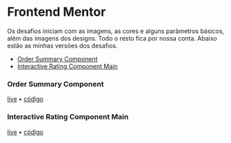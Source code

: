 # Frontend Mentor


Os desafios iniciam com as imagens, as cores e alguns parâmetros básicos, além das imagens dos designs. Todo o resto fica por nossa conta. Abaixo estão as minhas versões dos desafios.

* [Order Summary Component](#Order-Summary-Component)
* [Interactive Rating Component Main](#Interactive-Rating-Component-Main)
### Order Summary Component
[live](https://marianafurriel.github.io/frontendmentor/Order%20summary%20component/) • [código](https://github.com/marianafurriel/frontendmentor/tree/main/Order%20summary%20component)

### Interactive Rating Component Main
[live](https://marianafurriel.github.io/frontendmentor/Interactive%20Rating%20Component%20Main) • [código](https://github.com/marianafurriel/frontendmentor/tree/main/Interactive%20Rating%20Component%20Main)

